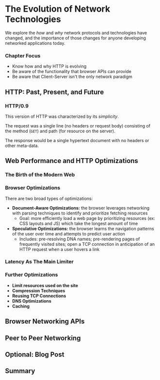 # The Evolution of Network Technologies

We explore the *how* and *why* network protocols and technologies have changed, and the importance of those changes for anyone developing networked applications today.

### Chapter Focus
- Know how and why HTTP is evolving
- Be aware of the functionality that browser APIs can provide
- Be aware that Client-Server isn't the only network paradigm


## HTTP: Past, Present, and Future

### HTTP/0.9

This version of HTTP was characterized by its *simplicity*. 

The request was a single line (no headers or request body) consisting of the method (`GET`) and path (for resource on the server).

The response would be a single hypertext document with no headers or other meta-data. 



## Web Performance and HTTP Optimizations

### The Birth of the Modern Web

### Browser Optimizations

There are two broad types of optimizations:
- **Document-Aware Optimizations:** the browser leverages networking with parsing techniques to identify and prioritize fetching resources
  - Goal: more efficiently load a web page by prioritizing resources (ex: CSS layouts and JS) which take the longest amount of time
- **Speculative Optimizations:** the browser learns the navigation patterns of the user over time and attempts to predict user action
  - Includes: pre-resolving DNA names; pre-rendering pages of frequently visited sites; open a TCP connection in anticipation of an HTTP request when a user hovers a link

### Latency As The Main Limiter

### Further Optimizations

- **Limit resources used on the site**
- **Compression Techniques**
- **Reusing TCP Connections**
- **DNS Optimizations**
- **Caching**




## Browser Networking APIs



## Peer to Peer Networking



## Optional: Blog Post



## Summary
